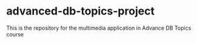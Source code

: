 # advanced-db-topics-project
 This is the repository for the multimedia application in Advance DB Topics course
